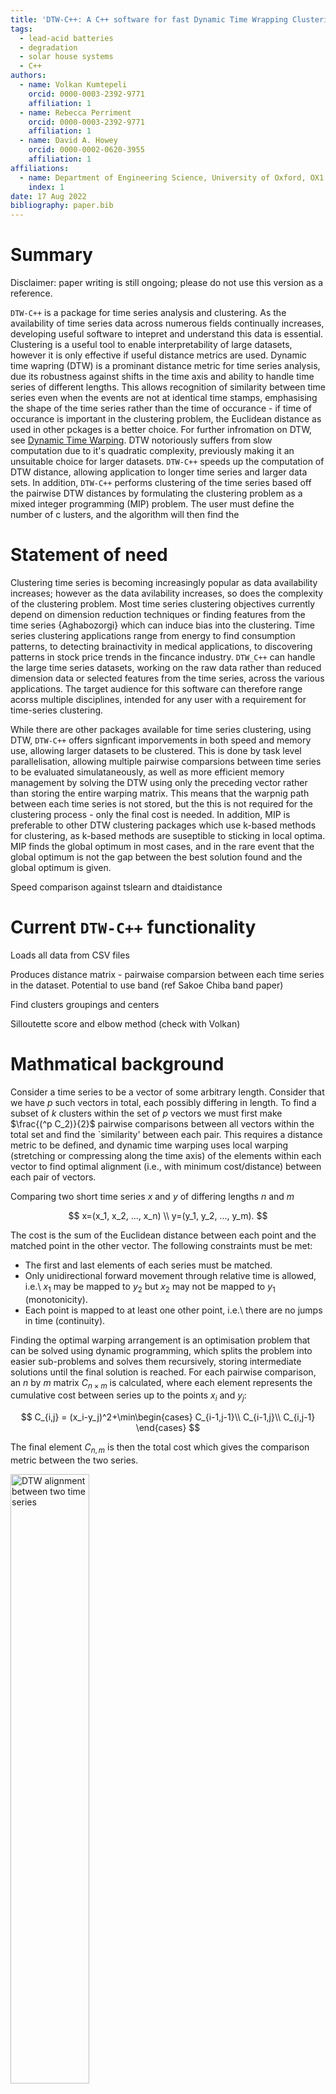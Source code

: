 ```yaml
---
title: 'DTW-C++: A C++ software for fast Dynamic Time Wrapping Clustering'
tags:
  - lead-acid batteries
  - degradation
  - solar house systems
  - C++
authors:
  - name: Volkan Kumtepeli
    orcid: 0000-0003-2392-9771
    affiliation: 1
  - name: Rebecca Perriment
    orcid: 0000-0003-2392-9771
    affiliation: 1
  - name: David A. Howey
    orcid: 0000-0002-0620-3955
    affiliation: 1
affiliations:
  - name: Department of Engineering Science, University of Oxford, OX1 3PJ, Oxford, UK
    index: 1
date: 17 Aug 2022
bibliography: paper.bib
---
```


# Summary

Disclaimer: paper writing is still ongoing; please do not use this version as a reference. 

``DTW-C++`` is a package for time series analysis and clustering. As the availability of time series data across numerous fields continually increases, developing useful software to intepret and understand this data is essential. Clustering is a useful tool to enable interpretability of large datasets, however it is only effective if useful distance metrics are used. Dynamic time wapring (DTW) is a prominant distance metric for time series analysis, due its robustness against shifts in the time axis and ability to handle time series of different lengths. This allows recognition of similarity between time series even when the events are not at identical time stamps, emphasising the shape of the time series rather than the time of occurance - if time of occurance is important in the clustering problem, the Euclidean distance as used in other pckages is a better choice. For further infromation on DTW, see [Dynamic Time Warping](../docs/2_method/2_dtw.html). DTW notoriously suffers from slow computation due to it's quadratic complexity, previously making it an unsuitable choice for larger datasets. ``DTW-C++`` speeds up the computation of DTW distance, allowing application to longer time series and larger data sets. In addition, ``DTW-C++`` performs clustering of the time series based off the pairwise DTW distances by formulating the clustering problem as a mixed integer programming (MIP) problem. The user must define the number of c
lusters, and the algorithm will then find the 

# Statement of need

Clustering time series is becoming increasingly popular as data availability increases; however as the data avilability increases, so does the complexity of the clustering problem. Most time series clustering objectives currently depend on dimension reduction techniques or finding features from the time series {Aghabozorgi} which can induce bias into the clustering. Time series clustering applications range from energy to find consumption patterns, to detecting brainactivity in medical applications, to discovering patterns in stock price trends in the fincance industry. ``DTW_C++`` can handle the large time series datasets, working on the raw data rather than reduced dimension data or selected features from the time series, across the various applications. The target audience for this software can therefore range acorss multiple disciplines, intended for any user with a requirement for time-series clustering.

While there are other packages available for time series clustering, using DTW, ``DTW-C++`` offers signficant imporvements in both speed and memory use, allowing larger datasets to be clustered. This is done by task level parallelisation, allowing multiple pairwise comparsions between time series to be evaluated simulataneously, as well as more efficient memory management by solving the DTW using only the preceding vector rather than storing the entire warping matrix. This means that the warpnig path between each time series is not stored, but the this is not required for the clustering process - only the final cost is needed. In addition, MIP is preferable to other DTW clustering packages which use k-based methods for clustering, as k-based methods are suseptible to sticking in local optima. MIP finds the global optimum in most cases, and in the rare event that the global optimum is not the gap between the best solution found and the global optimum is given.

Speed comparison against tslearn and dtaidistance

# Current ``DTW-C++`` functionality

Loads all data from CSV files

Produces distance matrix - pairwaise comparsion between each time series in the dataset. Potential to use band (ref Sakoe Chiba band paper)

Find clusters groupings and centers

Silloutette score and elbow method (check with Volkan)

# Mathmatical background

Consider a time series to be a vector of some arbitrary length. Consider that we have $p$ such vectors in total, each possibly differing in length. To find a subset of $k$ clusters within the set of $p$ vectors we must first make $\frac{(^p C_2)}{2}$ pairwise comparisons between all vectors within the total set and find the `similarity' between each pair. This requires a distance metric to be defined, and dynamic time warping uses local warping (stretching or compressing along the time axis) of the elements within each vector to find optimal alignment (i.e., with minimum cost/distance) between each pair of vectors. 


Comparing two short time series $x$ and $y$ of differing lengths $n$ and $m$

$$
x=(x_1, x_2, ..., x_n) \\
y=(y_1, y_2, ..., y_m).
$$

The cost is the sum of the Euclidean distance between each point and the matched point in the other vector. The following constraints must be met:
* The first and last elements of each series must be matched.
* Only unidirectional forward movement through relative time is allowed, i.e.\ $x_1$ may be mapped to $y_2$ but $x_2$ may not be mapped to $y_1$ (monotonicity).
* Each point is mapped to at least one other point, i.e.\ there are no jumps in time (continuity).

Finding the optimal warping arrangement is an optimisation problem that can be solved using dynamic programming, which splits the problem into easier sub-problems and solves them recursively, storing intermediate solutions until the final solution is reached. For each pairwise comparison, an $n$ by $m$ matrix $C_{n\times m}$ is calculated, where each element represents the cumulative cost between series up to the points $x_i$ and $y_j$:

$$
C_{i,j} = (x_i-y_j)^2+\min\begin{cases}
C_{i-1,j-1}\\
C_{i-1,j}\\
C_{i,j-1}
\end{cases}
$$

The final element $C_{n,m}$ is then the total cost which gives the comparison metric between the two series.


<img src="https://user-images.githubusercontent.com/93582518/203316240-e927ff9c-38c1-420d-8455-a5443a2ff72f.png" alt="DTW alignment between two time series" width="50%"/>

![signals_warped](https://user-images.githubusercontent.com/93582518/203316240-e927ff9c-38c1-420d-8455-a5443a2ff72f.png)

![warping_path](https://user-images.githubusercontent.com/93582518/202719474-ccddf8ad-4044-453c-a607-d1f7d7ce045b.png)

The matrix $C$ is calculated for all pairwise comparisons. The total costs (final element) for each pairwise comparison are stored in a separate symmetric matrix, $D_{p\times p}$ where $p$ is the total number of time series in the clustering exercise. In other words, the element $D_{i,j}$ gives the distance between time series $i$ and $j$.

![distance_matrix_formation](https://user-images.githubusercontent.com/93582518/202716790-11704c18-99bc-4234-b5db-3b21940ad91d.PNG)

Using this matrix, $D$, the series can be split into $k$ clusters with integer programming. The problem formulation begins with a $1\times p$ binary vector, $B$, defining if each series is a cluster centroid, in other words for the $i$th element of $B$, 

$$
B_i = \begin{cases}
1, \qquad \text {if centroid}\\
0, \qquad \text {otherwise}
\end{cases}
$$

Only $k$ series can be centroids, therefore

$$
\sum_{i=1}^p B_i=k
$$

A binary square matrix $A_{p\times p}$ is then constructed, where $A_{ij}=1$ if time series $j$ is a member of the $i$ th cluster centroid, and 0 otherwise.

The following constraints apply:
* Each time series must be in one and only one cluster 

$$
\sum_{i=1}^pA_{ij}=1  \quad \forall j \in [1,p]
$$

* Only $k$ rows have non-zero values 

$$
A_{ij} \le B_i \quad \forall i,j \in [1,p]
$$

![cluster_matrix_formation](https://user-images.githubusercontent.com/93582518/206009830-2279fe75-4fde-46d2-ba39-f1bcbb8ec856.PNG)

Then the optimisation problem subject to the above-given constraints becomes:

$$
A^\star, B^\star = \min_{A,B} \sum_i \sum_j D_{ij} \times A_{ij} 
$$

After solving this integer program, the non-zero entries of $B$ represent the centroids and the non-zero elements in the corresponding columns in $A$ represent the members of that cluster.

# Comparison

We have compared our library to two other standard DTW clustering packages, DTAIDistance and TSlearn.

|                                | DTW-C++ ||             | DTAISDistance||             | TSlearn ||             |
| ------------------------------ | -------- | ----------- | ------------- | ----------- | -------- |             |
| Dataset                        | Time (s) | Memory (MB) | Time (s)      | Memory (MB) | Time (s) | Memory (MB) |
| ACSF1                          |          |             | 14.51         | 18.14       | 389.88   | 1691.47     |
| Adiac                          |          |             | 3.87          | 4.34        | 172.45   | 15.58 |
| ArrowHead                      |          |             | 0.91          | 1.22        | 60.84    | 99.72 |
| Beef                           |          |             | 0.18          | 0.33        | 9.45     | 45.58 |
| BeetleFly                      |          |             | 0.08          | 0.11        | 13.52    | 62.41 |
| BirdChicken                    |          |             | 0.07          | 0.27        | 7.08     | 53.89 |
| BME                            |          |             | 0.25          | 0.95        | 28.89    | 22.68 |
| Car                            |          |             | 0.49          | 0.58        | 54.00    | 236.10 |
| CBF                            |          |             | 7.50          | 18.58       | 264.24   | 103.40 |
| Chinatown                      |          |             | 0.29          | 3.09        | 12.98    | 2.79 |
| ChlorineConcentration          |          |             | 201.13        | 305.52      | 1890.48  | 765.07 |
| CinCECGTorso                   |          |             | 1955.92       | 58.20       | 28990.66 | 21456.77 |
| Coffee                         |          |             | 0.06          | 0.13        | 4.69     | 26.60 |
| Computers                      |          |             | 12.81         | 3.04        | 860.08   | 1642.15 |
| CricketX                       |          |             | 6.00          | 4.70        | 173.99   | 95.34 |
| CricketY                       |          |             | 5.81          | 4.69        | 192.17   | 119.23 |
| CricketZ                       |          |             | 5.86          | 4.67        | 279.37   | 137.25 |
| Crop                           |          |             | 6563.98       | 5675.32     | 9618.36  | 122.47 |
| DiatomSizeReduction            |          |             | 4.69          | 3.31        | 227.11   | 363.81 |
| DistalPhalanxOutlineAgeGroup   |          |             | 0.16          | 0.67        | 5.29     | 8.32 |
| DistalPhalanxOutlineCorrect    |          |             | 0.37          | 2.25        | 8.47     | 21.94 |
| DistalPhalanxTW                |          |             | 0.14          | 0.68        | 5.28     | 4.01 |
| Earthquakes                    |          |             | 2.48          | 1.15        |          |  |
| ECG200                         |          |             | 0.08          | 0.41        |          |  |
| ECG5000                        |          |             | 206.18        | 416.50      |          |  |
| ECGFiveDays                    |          |             | 6.77          | 17.18       |          |  |
| ElectricDevices                |          |             | 408.62        | 1206.34     |          |  |
| EOGHorizontalSignal            |          |             | 82.89         | 6.77        |          |  |
| EOGVerticalSignal              |          |             | 85.22         | 6.77        |          |  |
| EthanolLevel                   |          |             | 302.34        | 12.73       |          |  |
| FaceAll                        |          |             | 34.64         | 61.34       |          |  |
| FaceFour                       |          |             | 0.44          | 0.68        |          |  |
| FacesUCR                       |          |             | 47.44         | 89.14       |          |  |
| FiftyWords                     |          |             | 9.54          | 5.96        |          |  |
| Fish                           |          |             | 2.70          | 1.66        |          |  |
| FordA                          |          |             | 168.93        | 42.00       |          |  |
| FordB                          |          |             | 65.10         | 17.53       |          |  |
| FreezerRegularTrain            |          |             | 300.89        | 173.46      |          |  |
| FreezerSmallTrain              |          |             | 296.35        | 173.64      |          |  |
| Fungi                          |          |             | 0.74          | 1.42        |          |  |
| GunPoint                       |          |             | 0.34          | 0.85        |          |  |
| GunPointAgeSpan                |          |             | 1.06          | 2.98        |          |  |
| GunPointMaleVersusFemale       |          |             | 1.16          | 2.95        |          |  |
| GunPointOldVersusYoung         |          |             | 1.10          | 2.96        |          |  |
| Ham                            |          |             | 1.01          | 0.88        |          |  |
| HandOutlines                   |          |             | 415.88        | 11.26       |          |  |
| Haptics                        |          |             | 45.49         | 5.03        |          |  |
| Herring                        |          |             | 0.53          | 0.59        |          |  |
| HouseTwenty                    |          |             | 22.04         | 2.35        |          |  |
| InlineSkate                    |          |             | 423.37        | 15.10       |          |  |
| InsectEPGRegularTrain          |          |             | 8.90          | 2.80        |          |  |
| InsectEPGSmallTrain            |          |             | 8.94          | 2.79        |          |  |
| InsectWingbeatSound            |          |             | 117.49        | 85.31       |          |  |
| ItalyPowerDemand               |          |             | 2.07          | 22.99       |          |  |
| LargeKitchenAppliances         |          |             | 31.76         | 5.67        |          |  |
| Lightning2                     |          |             | 0.78          | 0.62        |          |  |
| Lightning7                     |          |             | 0.29          | 0.54        |          |  |
| Mallat                         |          |             | 2251.27       | 132.52      |          |  |
| Meat                           |          |             | 0.36          | 0.52        |          |  |
| MedicalImages                  |          |             | 3.66          | 13.40       |          |  |
| MiddlePhalanxOutlineAgeGroup   |          |             | 0.15          | 0.94        |          |  |
| MiddlePhalanxOutlineCorrect    |          |             | 0.40          | 2.43        |          |  |
| MiddlePhalanxTW                |          |             | 0.17          | 0.95        |          |  |
| MixedShapesRegularTrain        |          |             | 2367.12       | 140.95      |          |  |
| MixedShapesSmallTrain          |          |             | 2369.32       | 140.96      |          |  |
| MoteStrain                     |          |             | 6.98          | 34.13       |          |  |
| NonInvasiveFetalECGThorax1     |          |             | 941.90        | 91.85       |          |  |
| NonInvasiveFetalECGThorax2     |          |             | 950.96        | 91.87       |          |  |
| OliveOil                       |          |             | 0.21          | 0.35        |          |  |
| OSULeaf                        |          |             | 4.51          | 2.33        |          |  |
| PhalangesOutlinesCorrect       |          |             | 3.60          | 16.64       |          |  |
| Phoneme                        |          |             | 1560.56       | 90.18       |          |  |
| PigAirwayPressure              |          |             | 73.23         | 4.52        |          |  |
| PigArtPressure                 |          |             | 71.07         | 4.51        |          |  |
| PigCVP                         |          |             | 69.45         | 4.51        |          |  |
| Plane                          |          |             | 0.20          | 0.49        |          |  |
| PowerCons                      |          |             | 0.36          | 1.26        |          |  |
| ProximalPhalanxOutlineAgeGroup |          |             | 0.22          | 1.40        |          |  |
| ProximalPhalanxOutlineCorrect  |          |             | 0.47          | 2.45        |          |  |
| ProximalPhalanxTW              |          |             | 0.23          | 1.42        |          |  |
| RefrigerationDevices           |          |             | 28.39         | 5.51        |          |  |
| Rock                           |          |             | 8.95          | 1.25        |          |  |
| ScreenType                     |          |             | 28.47         | 5.51        |          |  |
| SemgHandGenderCh2              |          |             | 325.35        | 15.27       |          |  |
| SemgHandMovementCh2            |          |             | 181.08        | 10.09       |          |  |
| SemgHandSubjectCh2             |          |             | 177.58        | 10.09       |          |  |
| ShapeletSim                    |          |             | 3.15          | 1.78        |          |  |
| ShapesAll                      |          |             | 44.41         | 10.54       |          |  |
| SmallKitchenAppliances         |          |             | 30.09         | 5.66        |          |  |
| SmoothSubspace                 |          |             | 0.10          | 0.68        |          |  |
| SonyAIBORobotSurface1          |          |             | 1.43          | 8.57        |          |  |
| SonyAIBORobotSurface2          |          |             | 3.09          | 20.20       |          |  |
| StarLightCurves                |          |             | 27558.11      | 1436.21     |          |  |
| Strawberry                     |          |             | 3.52          | 4.12        |          |  |
| SwedishLeaf                    |          |             | 4.13          | 9.49        |          |  |
| Symbols                        |          |             | 63.36         | 24.42       |          |  |
| SyntheticControl               |          |             | 0.41          | 2.52        |          |  |
| ToeSegmentation1               |          |             | 1.78          | 2.01        |          |  |
| ToeSegmentation2               |          |             | 0.94          | 1.03        |          |  |
| Trace                          |          |             | 0.35          | 0.71        |          |  |
| TwoLeadECG                     |          |             | 5.64          | 28.47       |          |  |
| TwoPatterns                    |          |             | 138.41        | 329.76      |          |  |
| UMD                            |          |             | 0.26          | 0.94        |          |  |
| UWaveGestureLibraryAll         |          |             | 4436.89       | 288.90      |          |  |
| UWaveGestureLibraryX           |          |             | 524.87        | 270.86      |          |  |
| UWaveGestureLibraryY           |          |             | 532.37        | 270.86      |          |  |
| UWaveGestureLibraryZ           |          |             | 525.25        | 270.86      |          |  |
| Wafer                          |          |             | 406.45        | 776.29      |          |  |
| Wine                           |          |             | 0.13          | 0.39        |          |  |
| WordSynonyms                   |          |             | 13.84         | 10.59       |          |  |
| Worms                          |          |             | 1.96          | 0.93        |          |  |
| WormsTwoClass                  |          |             | 1.95          | 0.92        |          |  |
| Yoga                           |          |             | 631.11        | 194.70      |          |  |

# Example



# Acknowledgements

We gratefully acknowledge the contributions by [Battery Intelligence Lab](https://howey.eng.ox.ac.uk) members. 


# References

# Notes

JOSS requirements from paper:
* What problem software is designed to solve
* Who is the target audience


Relevant papers:
* Petitjean
* Frind dtaidistance paper
* Shakoe & Chiba 1978 Dynamic programming algorithm optimization for spokenword recognition

Important points:
* Solving the dtw problem alongside clustering problem allows for most effective parallelization increasing speed – task level parallelization
* Made the problem memory efficient by using vector instead of matrix

